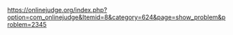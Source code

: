 https://onlinejudge.org/index.php?option=com_onlinejudge&Itemid=8&category=624&page=show_problem&problem=2345
